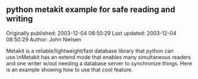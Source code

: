 ## python metakit example for safe reading and writing 
Originally published: 2003-12-04 08:50:29 
Last updated: 2003-12-04 08:50:29 
Author: John Nielsen 
 
Metakit is a reliable/lightweight/fast database library that python can use.\nMetakit has an extend mode that enables many simultaneous readers and one writer w/out needing a database server to synchronize things. Here is an example showing how to use that cool feature.